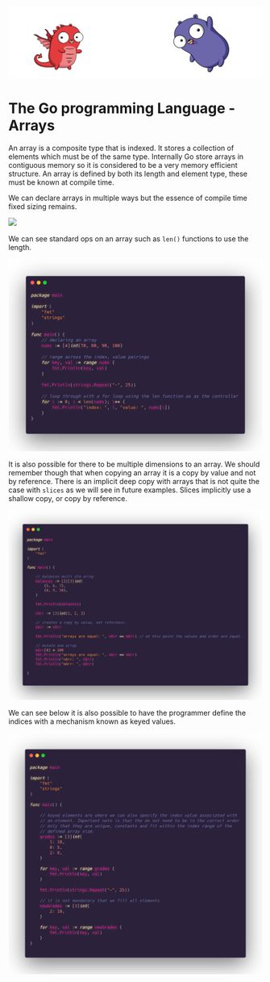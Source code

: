 ![](/assets/gologo.png)

# The Go programming Language - Arrays

An array is a composite type that is indexed. It stores a collection of elements which must be of the same type. Internally Go store arrays in contiguous memory so it is considered to be a very memory efficient structure. An array is defined by both its length and element type, these must be known at compile time.

We can declare arrays in multiple ways but the essence of compile time fixed sizing remains.

![](/core/src/05-arrays/assets/501-array-basics.png)

We can see standard ops on an array such as `len()` functions to use the length.

![](/core/src/05-arrays/assets/502-array-ops.png)

It is also possible for there to be multiple dimensions to an array. We should remember though that when copying an array it is a copy by value and not by reference. There is an implicit deep copy with arrays that is not quite the case with `slices` as we will see in future examples. Slices implicitly use a shallow copy, or copy by reference.

![](/core/src/05-arrays/assets/503-array-dims.png)

We can see below it is also possible to have the programmer define the indices with a mechanism known as keyed values.

![](/core/src/05-arrays/assets/504-keyval.png)

